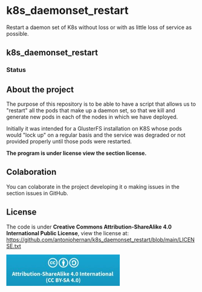 # k8s_daemonset_restart
Restart a daemon set of K8s without loss or with as little loss of service as possible.

## k8s_daemonset_restart
### Status

## About the project
The purpose of this repository is to be able to have a script that allows us to "restart" all the pods that make up a daemon set, so that we kill and generate new pods in each of the nodes in which we have deployed.

Initially it was intended for a GlusterFS installation on K8S whose pods would "lock up" on a regular basis and the service was degraded or not provided properly until those pods were restarted.

**The program is under license view the section license.**



## Colaboration
You can colaborate in the project developing it o making issues in the section issues in GitHub.

## License
The code is under **Creative Commons Attribution-ShareAlike 4.0 International Public License**, view the license at: https://github.com/antoniohernan/k8s_daemonset_restart/blob/main/LICENSE.txt

![License](images/license.jpeg)
